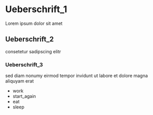 # Ueberschrift_1
Lorem ipsum dolor sit amet

## Ueberschrift_2
consetetur sadipscing elitr

### Ueberschrift_3
sed diam nonumy eirmod tempor invidunt ut labore et dolore magna aliquyam erat

* work
* start_again
* eat
* sleep
